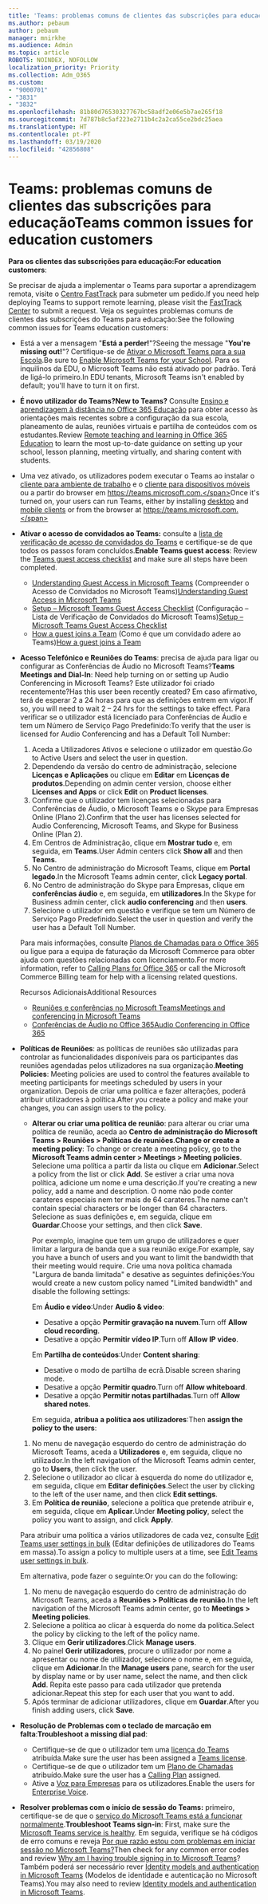 ```yaml
---
title: 'Teams: problemas comuns de clientes das subscrições para educação'
ms.author: pebaum
author: pebaum
manager: mnirkhe
ms.audience: Admin
ms.topic: article
ROBOTS: NOINDEX, NOFOLLOW
localization_priority: Priority
ms.collection: Adm_O365
ms.custom:
- "9000701"
- "3831"
- "3832"
ms.openlocfilehash: 81b80d76530327767bc58adf2e06e5b7ae265f18
ms.sourcegitcommit: 7d787b8c5af223e2711b4c2a2ca55ce2bdc25aea
ms.translationtype: HT
ms.contentlocale: pt-PT
ms.lasthandoff: 03/19/2020
ms.locfileid: "42856808"
---
```

# <a name="teams-common-issues-for-education-customers"></a><span data-ttu-id="57caf-102">Teams: problemas comuns de clientes das subscrições para educação</span><span class="sxs-lookup"><span data-stu-id="57caf-102">Teams common issues for education customers</span></span>

<span data-ttu-id="57caf-103">**Para os clientes das subscrições para educação:**</span><span class="sxs-lookup"><span data-stu-id="57caf-103">**For education customers**:</span></span>

<span data-ttu-id="57caf-104">Se precisar de ajuda a implementar o Teams para suportar a aprendizagem remota, visite o [Centro FastTrack](https://www.microsoft.com/fasttrack) para submeter um pedido.</span><span class="sxs-lookup"><span data-stu-id="57caf-104">If you need help deploying Teams to support remote learning, please visit the [FastTrack Center](https://www.microsoft.com/fasttrack) to submit a request.</span></span> <span data-ttu-id="57caf-105">Veja os seguintes problemas comuns de clientes das subscrições do Teams para educação:</span><span class="sxs-lookup"><span data-stu-id="57caf-105">See the following common issues for Teams education customers:</span></span>

- <span data-ttu-id="57caf-106">Está a ver a mensagem "**Está a perder!**"?</span><span class="sxs-lookup"><span data-stu-id="57caf-106">Seeing the message "**You're missing out!**"?</span></span> <span data-ttu-id="57caf-107">Certifique-se de [Ativar o Microsoft Teams para a sua Escola](https://docs.microsoft.com/microsoft-365/education/intune-edu-trial/enable-microsoft-teams).</span><span class="sxs-lookup"><span data-stu-id="57caf-107">Be sure to [Enable Microsoft Teams for your School](https://docs.microsoft.com/microsoft-365/education/intune-edu-trial/enable-microsoft-teams).</span></span> <span data-ttu-id="57caf-108">Para os inquilinos da EDU, o Microsoft Teams não está ativado por padrão. Terá de ligá-lo primeiro.</span><span class="sxs-lookup"><span data-stu-id="57caf-108">In EDU tenants, Microsoft Teams isn't enabled by default; you'll have to turn it on first.</span></span>

- <span data-ttu-id="57caf-109">**É novo utilizador do Teams?**</span><span class="sxs-lookup"><span data-stu-id="57caf-109">**New to Teams?**</span></span> <span data-ttu-id="57caf-110">Consulte [Ensino e aprendizagem à distância no Office 365 Educação](https://support.office.com/article/remote-teaching-and-learning-in-office-365-education-f651ccae-7b65-478b-8366-51bb884025c4) para obter acesso às orientações mais recentes sobre a configuração da sua escola, planeamento de aulas, reuniões virtuais e partilha de conteúdos com os estudantes.</span><span class="sxs-lookup"><span data-stu-id="57caf-110">Review [Remote teaching and learning in Office 365 Education](https://support.office.com/article/remote-teaching-and-learning-in-office-365-education-f651ccae-7b65-478b-8366-51bb884025c4) to learn the most up-to-date guidance on setting up your school, lesson planning, meeting virtually, and sharing content with students.</span></span>

- <span data-ttu-id="57caf-111">Uma vez ativado, os utilizadores podem executar o Teams ao instalar o [cliente para ambiente de trabalho](https://docs.microsoft.com/MicrosoftTeams/get-clients#desktop-client) e o [cliente para dispositivos móveis](https://docs.microsoft.com/MicrosoftTeams/get-clients#mobile-clients) ou a partir do browser em https://teams.microsoft.com.</span><span class="sxs-lookup"><span data-stu-id="57caf-111">Once it's turned on, your users can run Teams, either by installing [desktop](https://docs.microsoft.com/MicrosoftTeams/get-clients#desktop-client) and [mobile clients](https://docs.microsoft.com/MicrosoftTeams/get-clients#mobile-clients) or from the browser at https://teams.microsoft.com.</span></span>

- <span data-ttu-id="57caf-112">**Ativar o acesso de convidados ao Teams:** consulte a [lista de verificação de acesso de convidados do Teams](https://docs.microsoft.com/microsoftteams/guest-access-checklist) e certifique-se de que todos os passos foram concluídos.</span><span class="sxs-lookup"><span data-stu-id="57caf-112">**Enable Teams guest access**: Review the [Teams guest access checklist](https://docs.microsoft.com/microsoftteams/guest-access-checklist) and make sure all steps have been completed.</span></span>
    - <span data-ttu-id="57caf-113">[Understanding Guest Access in Microsoft Teams](https://docs.microsoft.com/microsoftteams/guest-access) (Compreender o Acesso de Convidados no Microsoft Teams)</span><span class="sxs-lookup"><span data-stu-id="57caf-113">[Understanding Guest Access in Microsoft Teams](https://docs.microsoft.com/microsoftteams/guest-access)</span></span>
    - <span data-ttu-id="57caf-114">[Setup – Microsoft Teams Guest Access Checklist](https://docs.microsoft.com/microsoftteams/guest-access-checklist) (Configuração – Lista de Verificação de Convidados do Microsoft Teams)</span><span class="sxs-lookup"><span data-stu-id="57caf-114">[Setup – Microsoft Teams Guest Access Checklist](https://docs.microsoft.com/microsoftteams/guest-access-checklist)</span></span>
    - <span data-ttu-id="57caf-115">[How a guest joins a Team](https://docs.microsoft.com/microsoftteams/guest-joins) (Como é que um convidado adere ao Teams)</span><span class="sxs-lookup"><span data-stu-id="57caf-115">[How a guest joins a Team](https://docs.microsoft.com/microsoftteams/guest-joins)</span></span>

- <span data-ttu-id="57caf-116">**Acesso Telefónico e Reuniões do Teams**: precisa de ajuda para ligar ou configurar as Conferências de Áudio no Microsoft Teams?</span><span class="sxs-lookup"><span data-stu-id="57caf-116">**Teams Meetings and Dial-In**: Need help turning on or setting up Audio Conferencing in Microsoft Teams?</span></span> <span data-ttu-id="57caf-117">Este utilizador foi criado recentemente?</span><span class="sxs-lookup"><span data-stu-id="57caf-117">Has this user been recently created?</span></span> <span data-ttu-id="57caf-118">Em caso afirmativo, terá de esperar 2 a 24 horas para que as definições entrem em vigor.</span><span class="sxs-lookup"><span data-stu-id="57caf-118">If so, you will need to wait 2 – 24 hrs for the settings to take effect.</span></span> <span data-ttu-id="57caf-119">Para verificar se o utilizador está licenciado para Conferências de Áudio e tem um Número de Serviço Pago Predefinido:</span><span class="sxs-lookup"><span data-stu-id="57caf-119">To verify that the user is licensed for Audio Conferencing and has a Default Toll Number:</span></span>
    1. <span data-ttu-id="57caf-120">Aceda a Utilizadores Ativos e selecione o utilizador em questão.</span><span class="sxs-lookup"><span data-stu-id="57caf-120">Go to Active Users and select the user in question.</span></span>
    2. <span data-ttu-id="57caf-121">Dependendo da versão do centro de administração, selecione **Licenças e Aplicações** ou clique em **Editar** em **Licenças de produtos**.</span><span class="sxs-lookup"><span data-stu-id="57caf-121">Depending on admin center version, choose either **Licenses and Apps** or click **Edit** on **Product licenses**.</span></span>
    3. <span data-ttu-id="57caf-122">Confirme que o utilizador tem licenças selecionadas para Conferências de Áudio, o Microsoft Teams e o Skype para Empresas Online (Plano 2).</span><span class="sxs-lookup"><span data-stu-id="57caf-122">Confirm that the user has licenses selected for Audio Conferencing, Microsoft Teams, and Skype for Business Online (Plan 2).</span></span>
    4. <span data-ttu-id="57caf-123">Em Centros de Administração, clique em **Mostrar tudo** e, em seguida, em **Teams**.</span><span class="sxs-lookup"><span data-stu-id="57caf-123">User Admin centers click **Show all** and then **Teams**.</span></span>
    5. <span data-ttu-id="57caf-124">No Centro de administração do Microsoft Teams, clique em **Portal legado**.</span><span class="sxs-lookup"><span data-stu-id="57caf-124">In the Microsoft Teams admin center, click **Legacy portal**.</span></span>
    6. <span data-ttu-id="57caf-125">No Centro de administração do Skype para Empresas, clique em **conferências áudio** e, em seguida, em **utilizadores**.</span><span class="sxs-lookup"><span data-stu-id="57caf-125">In the Skype for Business admin center, click **audio conferencing** and then **users**.</span></span>
    7. <span data-ttu-id="57caf-126">Selecione o utilizador em questão e verifique se tem um Número de Serviço Pago Predefinido.</span><span class="sxs-lookup"><span data-stu-id="57caf-126">Select the user in question and verify the user has a Default Toll Number.</span></span>

    <span data-ttu-id="57caf-127">Para mais informações, consulte [Planos de Chamadas para o Office 365](https://docs.microsoft.com/microsoftteams/calling-plans-for-office-365) ou ligue para a equipa de faturação da Microsoft Commerce para obter ajuda com questões relacionadas com licenciamento.</span><span class="sxs-lookup"><span data-stu-id="57caf-127">For more information, refer to [Calling Plans for Office 365](https://docs.microsoft.com/microsoftteams/calling-plans-for-office-365) or call the Microsoft Commerce Billing team for help with a licensing related questions.</span></span>

    <span data-ttu-id="57caf-128">Recursos Adicionais</span><span class="sxs-lookup"><span data-stu-id="57caf-128">Additional Resources</span></span>

    - [<span data-ttu-id="57caf-129">Reuniões e conferências no Microsoft Teams</span><span class="sxs-lookup"><span data-stu-id="57caf-129">Meetings and conferencing in Microsoft Teams</span></span>](https://docs.microsoft.com/microsoftteams/deploy-meetings-microsoft-teams-landing-page)
    - [<span data-ttu-id="57caf-130">Conferências de Áudio no Office 365</span><span class="sxs-lookup"><span data-stu-id="57caf-130">Audio Conferencing in Office 365</span></span>](https://docs.microsoft.com/microsoftteams/audio-conferencing-in-office-365)

- <span data-ttu-id="57caf-131">**Políticas de Reuniões**: as políticas de reuniões são utilizadas para controlar as funcionalidades disponíveis para os participantes das reuniões agendadas pelos utilizadores na sua organização.</span><span class="sxs-lookup"><span data-stu-id="57caf-131">**Meeting Policies**: Meeting policies are used to control the features available to meeting participants for meetings scheduled by users in your organization.</span></span> <span data-ttu-id="57caf-132">Depois de criar uma política e fazer alterações, poderá atribuir utilizadores à política.</span><span class="sxs-lookup"><span data-stu-id="57caf-132">After you create a policy and make your changes, you can assign users to the policy.</span></span>

    - <span data-ttu-id="57caf-133">**Alterar ou criar uma política de reunião**: para alterar ou criar uma política de reunião, aceda ao **Centro de administração do Microsoft Teams > Reuniões > Políticas de reuniões**.</span><span class="sxs-lookup"><span data-stu-id="57caf-133">**Change or create a meeting policy**: To change or create a meeting policy, go to the **Microsoft Teams admin center > Meetings > Meeting policies**.</span></span> <span data-ttu-id="57caf-134">Selecione uma política a partir da lista ou clique em **Adicionar**.</span><span class="sxs-lookup"><span data-stu-id="57caf-134">Select a policy from the list or click **Add**.</span></span> <span data-ttu-id="57caf-135">Se estiver a criar uma nova política, adicione um nome e uma descrição.</span><span class="sxs-lookup"><span data-stu-id="57caf-135">If you're creating a new policy, add a name and description.</span></span> <span data-ttu-id="57caf-136">O nome não pode conter carateres especiais nem ter mais de 64 carateres.</span><span class="sxs-lookup"><span data-stu-id="57caf-136">The name can't contain special characters or be longer than 64 characters.</span></span> <span data-ttu-id="57caf-137">Selecione as suas definições e, em seguida, clique em **Guardar**.</span><span class="sxs-lookup"><span data-stu-id="57caf-137">Choose your settings, and then click **Save**.</span></span> 
    
        <span data-ttu-id="57caf-138">Por exemplo, imagine que tem um grupo de utilizadores e quer limitar a largura de banda que a sua reunião exige.</span><span class="sxs-lookup"><span data-stu-id="57caf-138">For example, say you have a bunch of users and you want to limit the bandwidth that their meeting would require.</span></span> <span data-ttu-id="57caf-139">Crie uma nova política chamada "Largura de banda limitada" e desative as seguintes definições:</span><span class="sxs-lookup"><span data-stu-id="57caf-139">You would create a new custom policy named "Limited bandwidth" and disable the following settings:</span></span>

        <span data-ttu-id="57caf-140">Em **Áudio e vídeo**:</span><span class="sxs-lookup"><span data-stu-id="57caf-140">Under **Audio & video**:</span></span>
        - <span data-ttu-id="57caf-141">Desative a opção **Permitir gravação na nuvem**.</span><span class="sxs-lookup"><span data-stu-id="57caf-141">Turn off **Allow cloud recording**.</span></span>
        - <span data-ttu-id="57caf-142">Desative a opção **Permitir vídeo IP**.</span><span class="sxs-lookup"><span data-stu-id="57caf-142">Turn off **Allow IP video**.</span></span>

        <span data-ttu-id="57caf-143">Em **Partilha de conteúdos**:</span><span class="sxs-lookup"><span data-stu-id="57caf-143">Under **Content sharing**:</span></span>

        - <span data-ttu-id="57caf-144">Desative o modo de partilha de ecrã.</span><span class="sxs-lookup"><span data-stu-id="57caf-144">Disable screen sharing mode.</span></span>
        - <span data-ttu-id="57caf-145">Desative a opção **Permitir quadro**.</span><span class="sxs-lookup"><span data-stu-id="57caf-145">Turn off **Allow whiteboard**.</span></span>
        - <span data-ttu-id="57caf-146">Desative a opção **Permitir notas partilhadas**.</span><span class="sxs-lookup"><span data-stu-id="57caf-146">Turn off **Allow shared notes**.</span></span>

        <span data-ttu-id="57caf-147">Em seguida, **atribua a política aos utilizadores**:</span><span class="sxs-lookup"><span data-stu-id="57caf-147">Then **assign the policy to the users**:</span></span>

    1. <span data-ttu-id="57caf-148">No menu de navegação esquerdo do centro de administração do Microsoft Teams, aceda a **Utilizadores** e, em seguida, clique no utilizador.</span><span class="sxs-lookup"><span data-stu-id="57caf-148">In the left navigation of the Microsoft Teams admin center, go to **Users**, then click the user.</span></span>
    2. <span data-ttu-id="57caf-149">Selecione o utilizador ao clicar à esquerda do nome do utilizador e, em seguida, clique em **Editar definições**.</span><span class="sxs-lookup"><span data-stu-id="57caf-149">Select the user by clicking to the left of the user name, and then click **Edit settings**.</span></span>
    3. <span data-ttu-id="57caf-150">Em **Política de reunião**, selecione a política que pretende atribuir e, em seguida, clique em **Aplicar**.</span><span class="sxs-lookup"><span data-stu-id="57caf-150">Under **Meeting policy**, select the policy you want to assign, and click **Apply**.</span></span>

    <span data-ttu-id="57caf-151">Para atribuir uma política a vários utilizadores de cada vez, consulte [Edit Teams user settings in bulk](https://docs.microsoft.com/microsoftteams/edit-user-settings-in-bulk) (Editar definições de utilizadores do Teams em massa).</span><span class="sxs-lookup"><span data-stu-id="57caf-151">To assign a policy to multiple users at a time, see [Edit Teams user settings in bulk](https://docs.microsoft.com/microsoftteams/edit-user-settings-in-bulk).</span></span>

    <span data-ttu-id="57caf-152">Em alternativa, pode fazer o seguinte:</span><span class="sxs-lookup"><span data-stu-id="57caf-152">Or you can do the following:</span></span>
    1. <span data-ttu-id="57caf-153">No menu de navegação esquerdo do centro de administração do Microsoft Teams, aceda a **Reuniões > Políticas de reunião**.</span><span class="sxs-lookup"><span data-stu-id="57caf-153">In the left navigation of the Microsoft Teams admin center, go to **Meetings > Meeting policies**.</span></span>
    2. <span data-ttu-id="57caf-154">Selecione a política ao clicar à esquerda do nome da política.</span><span class="sxs-lookup"><span data-stu-id="57caf-154">Select the policy by clicking to the left of the policy name.</span></span>
    3. <span data-ttu-id="57caf-155">Clique em **Gerir utilizadores**.</span><span class="sxs-lookup"><span data-stu-id="57caf-155">Click **Manage users**.</span></span>
    4. <span data-ttu-id="57caf-156">No painel **Gerir utilizadores**, procure o utilizador por nome a apresentar ou nome de utilizador, selecione o nome e, em seguida, clique em **Adicionar**.</span><span class="sxs-lookup"><span data-stu-id="57caf-156">In the **Manage users** pane, search for the user by display name or by user name, select the name, and then click **Add**.</span></span> <span data-ttu-id="57caf-157">Repita este passo para cada utilizador que pretenda adicionar.</span><span class="sxs-lookup"><span data-stu-id="57caf-157">Repeat this step for each user that you want to add.</span></span>
    5. <span data-ttu-id="57caf-158">Após terminar de adicionar utilizadores, clique em **Guardar**.</span><span class="sxs-lookup"><span data-stu-id="57caf-158">After you finish adding users, click **Save**.</span></span>

- <span data-ttu-id="57caf-159">**Resolução de Problemas com o teclado de marcação em falta**:</span><span class="sxs-lookup"><span data-stu-id="57caf-159">**Troubleshoot a missing dial pad**:</span></span>
    - <span data-ttu-id="57caf-160">Certifique-se de que o utilizador tem uma [licença do Teams](https://docs.microsoft.com/MicrosoftTeams/assign-teams-licenses) atribuída.</span><span class="sxs-lookup"><span data-stu-id="57caf-160">Make sure the user has been assigned a [Teams license](https://docs.microsoft.com/MicrosoftTeams/assign-teams-licenses).</span></span>
    - <span data-ttu-id="57caf-161">Certifique-se de que o utilizador tem um [Plano de Chamadas](https://docs.microsoft.com/MicrosoftTeams/calling-plan-landing-page) atribuído.</span><span class="sxs-lookup"><span data-stu-id="57caf-161">Make sure the user has a [Calling Plan](https://docs.microsoft.com/MicrosoftTeams/calling-plan-landing-page) assigned.</span></span>
    - <span data-ttu-id="57caf-162">Ative a [Voz para Empresas](https://docs.microsoft.com/skypeforbusiness/skype-for-business-hybrid-solutions/plan-your-phone-system-cloud-pbx-solution/enable-users-for-enterprise-voice-online-and-phone-system-voicemail#to-enable-your-users-for-phone-system-in-office-365-voice-and-voicemail) para os utilizadores.</span><span class="sxs-lookup"><span data-stu-id="57caf-162">Enable the users for [Enterprise Voice](https://docs.microsoft.com/skypeforbusiness/skype-for-business-hybrid-solutions/plan-your-phone-system-cloud-pbx-solution/enable-users-for-enterprise-voice-online-and-phone-system-voicemail#to-enable-your-users-for-phone-system-in-office-365-voice-and-voicemail).</span></span>

- <span data-ttu-id="57caf-163">**Resolver problemas com o início de sessão do Teams:** primeiro, certifique-se de que o [serviço do Microsoft Teams está a funcionar normalmente](https://admin.microsoft.com/Adminportal/Home?source=applauncher#/servicehealth).</span><span class="sxs-lookup"><span data-stu-id="57caf-163">**Troubleshoot Teams sign-in**: First, make sure the [Microsoft Teams service is healthy](https://admin.microsoft.com/Adminportal/Home?source=applauncher#/servicehealth).</span></span> <span data-ttu-id="57caf-164">Em seguida, verifique se há códigos de erro comuns e reveja [Por que razão estou com problemas em iniciar sessão no Microsoft Teams?](https://support.office.com/article/a02f683b-61a3-4008-9447-ee60c5593b0f)</span><span class="sxs-lookup"><span data-stu-id="57caf-164">Then check for any common error codes and review [Why am I having trouble signing in to Microsoft Teams](https://support.office.com/article/a02f683b-61a3-4008-9447-ee60c5593b0f)?</span></span> <span data-ttu-id="57caf-165">Também poderá ser necessário rever [Identity models and authentication in Microsoft Teams](https://docs.microsoft.com/MicrosoftTeams/identify-models-authentication) (Modelos de identidade e autenticação no Microsoft Teams).</span><span class="sxs-lookup"><span data-stu-id="57caf-165">You may also need to review [Identity models and authentication in Microsoft Teams](https://docs.microsoft.com/MicrosoftTeams/identify-models-authentication).</span></span>
